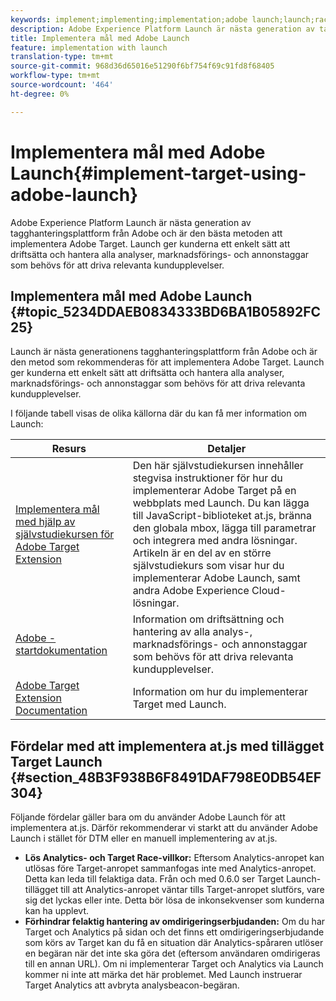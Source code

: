 ```yaml
---
keywords: implement;implementing;implementation;adobe launch;launch;race;redirect;experience platform launch
description: Adobe Experience Platform Launch är nästa generation av tagghanteringsplattform från Adobe och är den bästa metoden att implementera Adobe Target. Launch ger kunderna ett enkelt sätt att driftsätta och hantera alla analyser, marknadsförings- och annonstaggar som behövs för att driva relevanta kundupplevelser.
title: Implementera mål med Adobe Launch
feature: implementation with launch
translation-type: tm+mt
source-git-commit: 968d36d65016e51290f6bf754f69c91fd8f68405
workflow-type: tm+mt
source-wordcount: '464'
ht-degree: 0%

---
```



# Implementera mål med Adobe Launch{#implement-target-using-adobe-launch}

Adobe Experience Platform Launch är nästa generation av tagghanteringsplattform från Adobe och är den bästa metoden att implementera Adobe Target. Launch ger kunderna ett enkelt sätt att driftsätta och hantera alla analyser, marknadsförings- och annonstaggar som behövs för att driva relevanta kundupplevelser.

## Implementera mål med Adobe Launch {#topic_5234DDAEB0834333BD6BA1B05892FC25}

Launch är nästa generationens tagghanteringsplattform från Adobe och är den metod som rekommenderas för att implementera Adobe Target. Launch ger kunderna ett enkelt sätt att driftsätta och hantera alla analyser, marknadsförings- och annonstaggar som behövs för att driva relevanta kundupplevelser.

I följande tabell visas de olika källorna där du kan få mer information om Launch:

| Resurs | Detaljer |
|--- |--- |
| [Implementera mål med hjälp av självstudiekursen för Adobe Target Extension](https://experienceleague.adobe.com/docs/experience-cloud/implementing-in-websites-with-launch/implement-solutions/target.html) | Den här självstudiekursen innehåller stegvisa instruktioner för hur du implementerar Adobe Target på en webbplats med Launch. Du kan lägga till JavaScript-biblioteket at.js, bränna den globala mbox, lägga till parametrar och integrera med andra lösningar. Artikeln är en del av en större självstudiekurs som visar hur du implementerar Adobe Launch, samt andra Adobe Experience Cloud-lösningar. |
| [Adobe - startdokumentation](https://experienceleague.adobe.com/docs/launch/using/intro/get-started/quick-start.html) | Information om driftsättning och hantering av alla analys-, marknadsförings- och annonstaggar som behövs för att driva relevanta kundupplevelser. |
| [Adobe Target Extension Documentation](https://experienceleague.adobe.com/docs/launch/using/extensions-ref/adobe-extension/target-extension/overview.html) | Information om hur du implementerar Target med Launch. |

## Fördelar med att implementera at.js med tillägget Target Launch {#section_48B3F938B6F8491DAF798E0DB54EF304}

Följande fördelar gäller bara om du använder Adobe Launch för att implementera at.js. Därför rekommenderar vi starkt att du använder Adobe Launch i stället för DTM eller en manuell implementering av at.js.

* **Lös Analytics- och Target Race-villkor:** Eftersom Analytics-anropet kan utlösas före Target-anropet sammanfogas inte med Analytics-anropet. Detta kan leda till felaktiga data. Från och med 0.6.0 ser Target Launch-tillägget till att Analytics-anropet väntar tills Target-anropet slutförs, vare sig det lyckas eller inte. Detta bör lösa de inkonsekvenser som kunderna kan ha upplevt.
* **Förhindrar felaktig hantering av omdirigeringserbjudanden:** Om du har Target och Analytics på sidan och det finns ett omdirigeringserbjudande som körs av Target kan du få en situation där Analytics-spåraren utlöser en begäran när det inte ska göra det (eftersom användaren omdirigeras till en annan URL). Om ni implementerar Target och Analytics via Launch kommer ni inte att märka det här problemet. Med Launch instruerar Target Analytics att avbryta analysbeacon-begäran.
